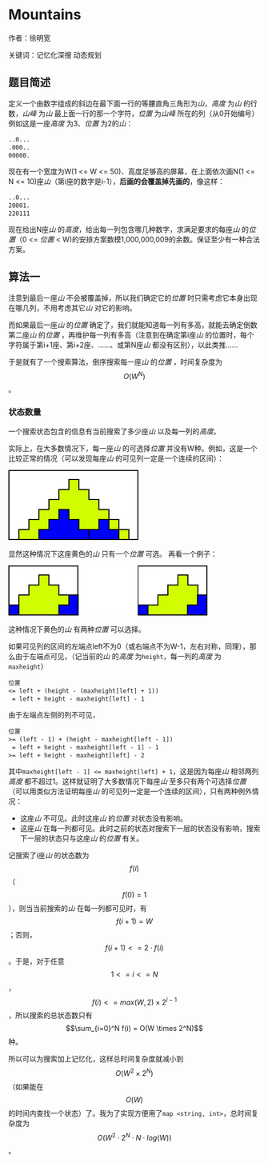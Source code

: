 # Mountains
作者：徐明宽

关键词：记忆化深搜 动态规划

## 题目简述
定义一个由数字组成的斜边在最下面一行的等腰直角三角形为*山*，*高度* 为*山* 的行数，*山峰* 为*山* 最上面一行的那一个字符，*位置* 为*山峰* 所在的列（从0开始编号）例如这是一座*高度* 为3、*位置* 为2的*山*：
```
..0...
.000..
00000.
```
现在有一个宽度为W(1 <= W <= 50)、高度足够高的屏幕，在上面依次画N(1 <= N <= 10)座*山*（第i座的数字是i-1），**后画的会覆盖掉先画的**，像这样：
```
..0...
20001.
220111
```
现在给出N座*山* 的*高度*，给出每一列包含哪几种数字，求满足要求的每座*山* 的*位置*（0 <= *位置* < W)的安排方案数模1,000,000,009的余数。保证至少有一种合法方案。

## 算法一
注意到最后一座*山* 不会被覆盖掉，所以我们确定它的*位置* 时只需考虑它本身出现在哪几列，不用考虑其它*山* 对它的影响。

而如果最后一座*山* 的*位置* 确定了，我们就能知道每一列有多高，就能去确定倒数第二座*山* 的*位置* ，再维护每一列有多高（注意到在确定第i座*山* 的位置时，每个字符属于第i+1座、第i+2座、……、或第N座*山* 都没有区别），以此类推……

于是就有了一个搜索算法，倒序搜索每一座*山* 的*位置* ，时间复杂度为$$O(W^N)$$。

### 状态数量
一个搜索状态包含的信息有当前搜索了多少座*山* 以及每一列的*高度*。

实际上，在大多数情况下，每一座*山* 的可选择*位置* 并没有W种。例如，这是一个比较正常的情况（可以发现每座*山* 的可见列一定是一个连续的区间）：

![图片加载失败](xumingkuan/1.png)

显然这种情况下这座黄色的*山* 只有一个*位置* 可选。
再看一个例子：

![图片加载失败](xumingkuan/2.png)

这种情况下黄色的*山* 有两种*位置* 可以选择。

如果可见列的区间的左端点left不为0（或右端点不为W-1，左右对称，同理），那么由于左端点可见，（记当前的*山* 的*高度* 为`height`，每一列的*高度* 为`maxheight`）
```
位置
<= left + (height - (maxheight[left] + 1))
 = left + height - maxheight[left] - 1
```
由于左端点左侧的列不可见，
```
位置
>= (left - 1) + (height - maxheight[left - 1]) 
 = left + height - maxheight[left - 1] - 1
>= left + height - maxheight[left] - 2
```
其中`maxheight[left - 1] <= maxheight[left] + 1`，这是因为每座*山* 相邻两列*高度* 都不超过1。这样就证明了大多数情况下每座*山* 至多只有两个可选择*位置* （可以用类似方法证明每座*山* 的可见列一定是一个连续的区间），只有两种例外情况：
- 这座*山* 不可见。此时这座*山* 的*位置* 对状态没有影响。
- 这座*山* 在每一列都可见。此时之前的状态对搜索下一层的状态没有影响，搜索下一层的状态只与这座*山* 的*位置* 有关。

记搜索了i座*山* 的状态数为$$f(i)$$（$$f(0) = 1$$），则当当前搜索的*山* 在每一列都可见时，有$$f(i + 1) = W$$；否则，$$f(i + 1) <= 2 \cdot f(i)$$。于是，对于任意$$1 <= i <= N$$，$$f(i) <= max(W, 2) \times 2^{i - 1}$$，所以搜索的总状态数只有$$\sum_{i=0}^N f(i) = O(W \times 2^N)$$种。

所以可以为搜索加上记忆化，这样总时间复杂度就减小到$$O(W^2 \times 2^N)$$（如果能在$$O(W)$$的时间内查找一个状态）了。我为了实现方便用了`map <string, int>`，总时间复杂度为$$O(W^2 \cdot 2^N \cdot N \cdot log(W))$$。
